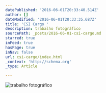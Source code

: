 ```yaml
---
datePublished: '2016-06-01T20:33:40.514Z'
author: []
dateModified: '2016-06-01T20:33:35.687Z'
title: 'CSI Cargo '
description: trabalho fotográfico
sourcePath: _posts/2016-06-01-csi-cargo.md
starred: true
inFeed: true
hasPage: true
inNav: false
url: csi-cargo/index.html
_context: 'http://schema.org'
_type: Article

---
```

![trabalho fotográfico](https://the-grid-user-content.s3-us-west-2.amazonaws.com/c53e4023-4615-48bd-9222-dce949a69157.jpg)